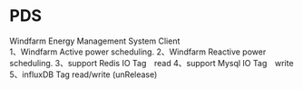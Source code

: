 # PDS
Windfarm Energy Management System Client  
1、Windfarm Active power scheduling.
2、Windfarm Reactive power scheduling.
3、support Redis IO Tag　read
4、support Mysql IO Tag　write
5、influxDB Tag read/write (unRelease)
